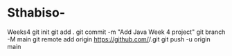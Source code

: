 # Sthabiso-
Weeks4
git init
git add .
git commit -m "Add Java Week 4 project"
git branch -M main
git remote add origin https://github.com/<your-username>/<repo-name>.git
git push -u origin main